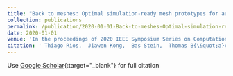 ```yaml
---
title: "Back to meshes: Optimal simulation-ready mesh prototypes for autoencoder-based 3D car point clouds"
collection: publications
permalink: /publication/2020-01-01-Back-to-meshes-Optimal-simulation-ready-mesh-prototypes-for-autoencoder-based-3D-car-point-clouds
date: 2020-01-01
venue: 'In the proceedings of 2020 IEEE Symposium Series on Computational Intelligence (SSCI)'
citation: ' Thiago Rios,  Jiawen Kong,  Bas Stein,  Thomas B{\&quot;a}ck,  Patricia Wollstadt,  Bernhard Sendhoff,  Stefan Menzel, &quot;Back to meshes: Optimal simulation-ready mesh prototypes for autoencoder-based 3D car point clouds.&quot; In the proceedings of 2020 IEEE Symposium Series on Computational Intelligence (SSCI), 2020.'
---
```

Use [Google Scholar](https://scholar.google.com/scholar?q=Back+to+meshes:+Optimal+simulation+ready+mesh+prototypes+for+autoencoder+based+3D+car+point+clouds){:target="_blank"} for full citation